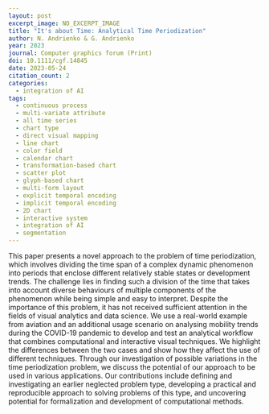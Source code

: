 ```yaml
---
layout: post
excerpt_image: NO_EXCERPT_IMAGE
title: "It's about Time: Analytical Time Periodization"
author: N. Andrienko & G. Andrienko
year: 2023
journal: Computer graphics forum (Print)
doi: 10.1111/cgf.14845
date: 2023-05-24
citation_count: 2
categories:
  - integration of AI
tags:
  - continuous process
  - multi-variate attribute
  - all time series
  - chart type
  - direct visual mapping
  - line chart
  - color field
  - calendar chart
  - transformation-based chart
  - scatter plot
  - glyph-based chart
  - multi-form layout
  - explicit temporal encoding
  - implicit temporal encoding
  - 2D chart
  - interactive system
  - integration of AI
  - segmentation
---
```

This paper presents a novel approach to the problem of time periodization, which involves dividing the time span of a complex dynamic phenomenon into periods that enclose different relatively stable states or development trends. The challenge lies in finding such a division of the time that takes into account diverse behaviours of multiple components of the phenomenon while being simple and easy to interpret. Despite the importance of this problem, it has not received sufficient attention in the fields of visual analytics and data science. We use a real-world example from aviation and an additional usage scenario on analysing mobility trends during the COVID-19 pandemic to develop and test an analytical workflow that combines computational and interactive visual techniques. We highlight the differences between the two cases and show how they affect the use of different techniques. Through our investigation of possible variations in the time periodization problem, we discuss the potential of our approach to be used in various applications. Our contributions include defining and investigating an earlier neglected problem type, developing a practical and reproducible approach to solving problems of this type, and uncovering potential for formalization and development of computational methods.
